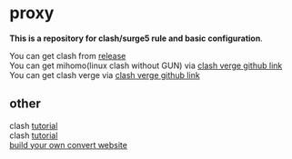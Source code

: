 # proxy
**This is a repository for clash/surge5 rule and basic configuration**.

You can get clash from [release](https://github.com/Jiusi-pys/proxy/releases)  
You can get mihomo(linux clash without GUN) via [clash verge github link](https://github.com/MetaCubeX/mihomo)
You can get clash verge via [clash verge github link](https://github.com/clash-verge-rev/clash-verge-rev)
## other
clash [tutorial](https://linux.do/t/topic/163682 "linux.do")  
clash [tutorial](https://wiki.metacubex.one/config/ "wiki")  
[build your own convert website](https://www.quakemachinex.com/blog/wp-content/plugins/clean-archives-reloaded/ajax-single.php?postid=297)
